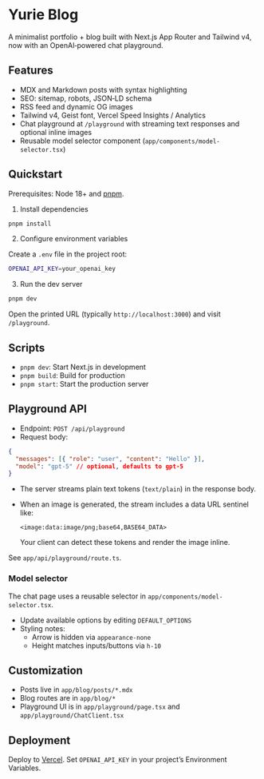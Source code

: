 # Yurie Blog

A minimalist portfolio + blog built with Next.js App Router and Tailwind v4, now with an OpenAI‑powered chat playground.

## Features

- MDX and Markdown posts with syntax highlighting
- SEO: sitemap, robots, JSON‑LD schema
- RSS feed and dynamic OG images
- Tailwind v4, Geist font, Vercel Speed Insights / Analytics
- Chat playground at `/playground` with streaming text responses and optional inline images
- Reusable model selector component (`app/components/model-selector.tsx`)

## Quickstart

Prerequisites: Node 18+ and [pnpm](https://pnpm.io/installation).

1) Install dependencies

```bash
pnpm install
```

2) Configure environment variables

Create a `.env` file in the project root:

```bash
OPENAI_API_KEY=your_openai_key
```

3) Run the dev server

```bash
pnpm dev
```

Open the printed URL (typically `http://localhost:3000`) and visit `/playground`.

## Scripts

- `pnpm dev`: Start Next.js in development
- `pnpm build`: Build for production
- `pnpm start`: Start the production server

## Playground API

- Endpoint: `POST /api/playground`
- Request body:

```json
{
  "messages": [{ "role": "user", "content": "Hello" }],
  "model": "gpt-5" // optional, defaults to gpt-5
}
```

- The server streams plain text tokens (`text/plain`) in the response body.
- When an image is generated, the stream includes a data URL sentinel like:

  ```
  <image:data:image/png;base64,BASE64_DATA>
  ```

  Your client can detect these tokens and render the image inline.

See `app/api/playground/route.ts`.

### Model selector

The chat page uses a reusable selector in `app/components/model-selector.tsx`.

- Update available options by editing `DEFAULT_OPTIONS`
- Styling notes:
  - Arrow is hidden via `appearance-none`
  - Height matches inputs/buttons via `h-10`

## Customization

- Posts live in `app/blog/posts/*.mdx`
- Blog routes are in `app/blog/*`
- Playground UI is in `app/playground/page.tsx` and `app/playground/ChatClient.tsx`

## Deployment

Deploy to [Vercel](https://vercel.com/). Set `OPENAI_API_KEY` in your project’s Environment Variables.


